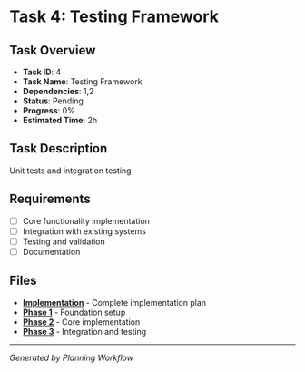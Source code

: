 # Task 4: Testing Framework

## Task Overview
- **Task ID**: 4
- **Task Name**: Testing Framework
- **Dependencies**: 1,2
- **Status**: Pending
- **Progress**: 0%
- **Estimated Time**: 2h

## Task Description
Unit tests and integration testing

## Requirements
- [ ] Core functionality implementation
- [ ] Integration with existing systems
- [ ] Testing and validation
- [ ] Documentation

## Files
- **[Implementation](./testing-framework-implementation.md)** - Complete implementation plan
- **[Phase 1](./testing-framework-phase-1.md)** - Foundation setup
- **[Phase 2](./testing-framework-phase-2.md)** - Core implementation
- **[Phase 3](./testing-framework-phase-3.md)** - Integration and testing

---
*Generated by Planning Workflow*